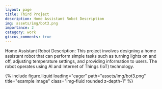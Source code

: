 ```yaml
---
layout: page
title: Third Project
description: Home Assistant Robot Description
img: assets/img/bot3.png
importance: 2
category: work
giscus_comments: true
---
```

 Home Assistant Robot Description: This project involves designing a home assistant robot that can perform simple tasks such as turning lights on and off, adjusting temperature settings, and providing information to users. The robot operates using AI and Internet of Things (IoT) technology.

 <div class="row">
    <div class="col-sm mt-3 mt-md-0">
        {% include figure.liquid loading="eager" path="assets/img/bot3.png" title="example image" class="img-fluid rounded z-depth-1" %}
    </div>
</div>
